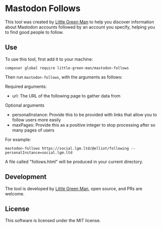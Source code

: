 # Mastodon Follows

This tool was created by [Little Green Man](https://lgm.ltd) to help you discover information about Mastodon accounts followed by an account you specify, helping you to find good people to follow.

## Use

To use this tool, first add it to your machine:

```
composer global require little-green-man/mastodon-follows
```

Then run `mastodon-follows`, with the arguments as follows:

Required arguments:

-   url: The URL of the following page to gather data from

Optional arguments

-   personalInstance: Provide this to be provided with links that allow you to follow users more easily
-   maxPages: Provide this as a positive integer to stop processing after so many pages of users

For example:

```
mastodon-follows https://social.lgm.ltd/@elliot/following --personalInstance=social.lgm.ltd
```

A file called "follows.html" will be produced in your current directory.

## Development

The tool is developed by [Little Green Man](https://lgm.ltd), open source, and PRs are welcome.

## License

This software is licensed under the MIT license.

